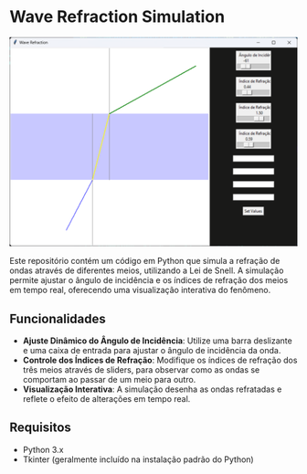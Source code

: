 # Wave Refraction Simulation

![Wave Refraction Simulation](Print.png)

Este repositório contém um código em Python que simula a refração de ondas através de diferentes meios, utilizando a Lei de Snell. A simulação permite ajustar o ângulo de incidência e os índices de refração dos meios em tempo real, oferecendo uma visualização interativa do fenômeno.

## Funcionalidades

- **Ajuste Dinâmico do Ângulo de Incidência**: Utilize uma barra deslizante e uma caixa de entrada para ajustar o ângulo de incidência da onda.
- **Controle dos Índices de Refração**: Modifique os índices de refração dos três meios através de sliders, para observar como as ondas se comportam ao passar de um meio para outro.
- **Visualização Interativa**: A simulação desenha as ondas refratadas e reflete o efeito de alterações em tempo real.

## Requisitos

- Python 3.x
- Tkinter (geralmente incluído na instalação padrão do Python)

